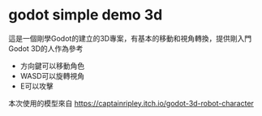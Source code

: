 # godot simple demo 3d

這是一個剛學Godot的建立的3D專案，有基本的移動和視角轉換，提供剛入門Godot 3D的人作為參考


* 方向鍵可以移動角色
* WASD可以旋轉視角
* E可以攻擊

本次使用的模型來自 https://captainripley.itch.io/godot-3d-robot-character


